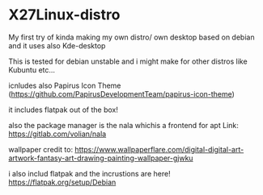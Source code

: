 # X27Linux-distro
My first try of kinda making my own distro/ own desktop based on debian and it uses also Kde-desktop



This is tested for debian unstable and i might make for other distros like Kubuntu etc...

icnludes also Papirus Icon Theme (https://github.com/PapirusDevelopmentTeam/papirus-icon-theme)

it includes flatpak out of the box!

also the package manager is the nala whichis a frontend for apt Link: https://gitlab.com/volian/nala

wallpaper credit to: https://www.wallpaperflare.com/digital-digital-art-artwork-fantasy-art-drawing-painting-wallpaper-gjwku

i also includ flatpak and the incrustions are here! https://flatpak.org/setup/Debian
